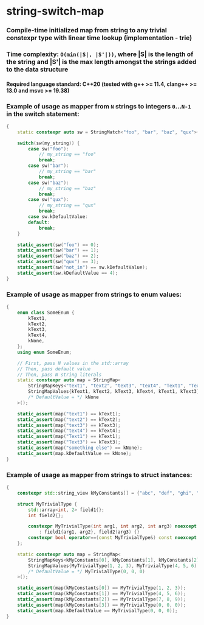 # string-switch-map
### Compile-time initialized map from string to any trivial constexpr type with linear time lookup (implementation - trie)
### Time complexity: `O(min(|S|, |S'|))`, where |S| is the length of the string and |S'| is the max length amongst the strings added to the data structure

#### Required language standard: C++20 (tested with g++ >= 11.4, clang++ >= 13.0 and msvc >= 19.38)

### Example of usage as mapper from `N` strings to integers `0`...`N-1` in the switch statement:
```c++
{
    static constexpr auto sw = StringMatch<"foo", "bar", "baz", "qux">();

    switch(sw(my_string)) {
        case sw("foo"):
            // my_string == "foo"
            break;
        case sw("bar"):
            // my_string == "bar"
            break;
        case sw("baz"):
            // my_string == "baz"
            break;
        case sw("qux"):
            // my_string == "qux"
            break;
        case sw.kDefaultValue:
        default:
            break;
    }

    static_assert(sw("foo") == 0);
    static_assert(sw("bar") == 1);
    static_assert(sw("baz") == 2);
    static_assert(sw("qux") == 3);
    static_assert(sw("not_in") == sw.kDefaultValue);
    static_assert(sw.kDefaultValue == 4);
}
```
### Example of usage as mapper from strings to enum values:
```c++
{
    enum class SomeEnum {
        kText1,
        kText2,
        kText3,
        kText4,
        kNone,
    };
    using enum SomeEnum;

    // First, pass N values in the std::array
    // Then, pass default value
    // Then, pass N string literals
    static constexpr auto map = StringMap<
        StringMapKeys<"text1", "text2", "text3", "text4", "Text1", "Text3">,
        StringMapValues{kText1, kText2, kText3, kText4, kText1, kText3},
        /* DefaultValue = */ kNone
    >();

    static_assert(map("text1") == kText1);
    static_assert(map("text2") == kText2);
    static_assert(map("text3") == kText3);
    static_assert(map("text4") == kText4);
    static_assert(map("Text1") == kText1);
    static_assert(map("Text3") == kText3);
    static_assert(map("something else") == kNone);
    static_assert(map.kDefaultValue == kNone);
}
```

### Example of usage as mapper from strings to struct instances:
```c++
{
    constexpr std::string_view kMyConstants[] = {"abc", "def", "ghi", "sneaky input"};

    struct MyTrivialType {
        std::array<int, 2> field1{};
        int field2{};

        constexpr MyTrivialType(int arg1, int arg2, int arg3) noexcept
            : field1{arg1, arg2}, field2(arg3) {}
        constexpr bool operator==(const MyTrivialType&) const noexcept = default;
    };

    static constexpr auto map = StringMap<
        StringMapKeys<kMyConstants[0], kMyConstants[1], kMyConstants[2]>,
        StringMapValues{MyTrivialType(1, 2, 3), MyTrivialType(4, 5, 6), MyTrivialType(7, 8, 9)},
        /* DefaultValue = */ MyTrivialType(0, 0, 0)
    >();

    static_assert(map(kMyConstants[0]) == MyTrivialType(1, 2, 3));
    static_assert(map(kMyConstants[1]) == MyTrivialType(4, 5, 6));
    static_assert(map(kMyConstants[2]) == MyTrivialType(7, 8, 9));
    static_assert(map(kMyConstants[3]) == MyTrivialType(0, 0, 0));
    static_assert(map.kDefaultValue == MyTrivialType(0, 0, 0));
}
```
